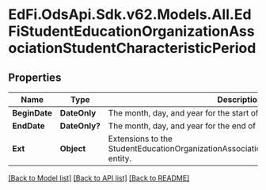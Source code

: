 # EdFi.OdsApi.Sdk.v62.Models.All.EdFiStudentEducationOrganizationAssociationStudentCharacteristicPeriod

## Properties

Name | Type | Description | Notes
------------ | ------------- | ------------- | -------------
**BeginDate** | **DateOnly** | The month, day, and year for the start of the period. | 
**EndDate** | **DateOnly?** | The month, day, and year for the end of the period. | [optional] 
**Ext** | **Object** | Extensions to the StudentEducationOrganizationAssociationStudentCharacteristicPeriod entity. | [optional] 

[[Back to Model list]](../README.md#documentation-for-models) [[Back to API list]](../README.md#documentation-for-api-endpoints) [[Back to README]](../README.md)

